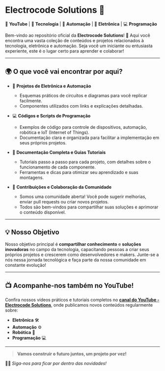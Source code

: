 # Electrocode Solutions 🌟
🎥 **YouTube** | 🔌 **Tecnologia** | 🤖 **Automação** | 🔧 **Eletrônica** | 💻 **Programação**

Bem-vindo ao repositório oficial da **Electrocode Solutions**! 🚀 Aqui você encontra uma vasta coleção de conteúdos e projetos relacionados à tecnologia, eletrônica e automação. Seja você um iniciante ou entusiasta experiente, este é o lugar certo para aprender e colaborar!

---

## 🌍 **O que você vai encontrar por aqui?**

- 📂 **Projetos de Eletrônica e Automação**  
  - Esquemas práticos de circuitos e diagramas para você replicar facilmente.
  - Componentes utilizados com links e explicações detalhadas.

- 💻 **Códigos e Scripts de Programação**  
  - Exemplos de código para controle de dispositivos, automação, robótica e IoT (Internet of Things).
  - Documentação clara e organizada para facilitar a implementação em seus próprios projetos.

- 📖 **Documentação Completa e Guias Tutoriais**  
  - Tutoriais passo a passo para cada projeto, com detalhes sobre o funcionamento de cada componente.
  - Ferramentas e dicas para otimizar seu aprendizado e suas montagens.

- 🤝 **Contribuições e Colaboração da Comunidade**  
  - Somos uma comunidade aberta! Você pode sugerir melhorias, enviar pull requests ou criar novos projetos.
  - Todos são bem-vindos para compartilhar suas soluções e aprimorar o conteúdo disponível.

---

## 💡 **Nosso Objetivo**

Nosso objetivo principal é **compartilhar conhecimento** e **soluções inovadoras** no campo da tecnologia, capacitando pessoas a criar seus próprios projetos e crescerem como desenvolvedores e makers. Junte-se a nós nessa jornada tecnológica e faça parte da nossa comunidade em constante evolução!

---

## 📺 **Acompanhe-nos também no YouTube!**

Confira nossos vídeos práticos e tutoriais completos no [**canal do YouTube - Electrocode Solutions**](https://www.youtube.com/c/ElectrocodeSolutions), onde publicamos novos conteúdos regularmente sobre:

- **Eletrônica** 🛠️
- **Automação** ⚙️
- **Robótica** 🤖
- **Programação** 💻

---

> **Vamos construir o futuro juntos, um projeto por vez!**

👨‍💻 _Siga-nos para ficar por dentro das novidades!_  


<!---
ElectroCode-soluctions/ElectroCode-soluctions is a ✨ special ✨ repository because its `README.md` (this file) appears on your GitHub profile.
You can click the Preview link to take a look at your changes.
--->
